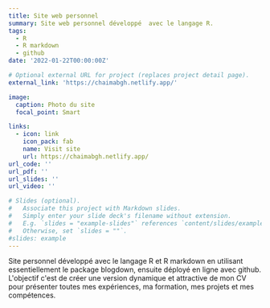 ```yaml
---
title: Site web personnel
summary: Site web personnel développé  avec le langage R. 
tags:
  - R
  - R markdown
  - github
date: '2022-01-22T00:00:00Z'

# Optional external URL for project (replaces project detail page).
external_link: 'https://chaimabgh.netlify.app/'

image:
  caption: Photo du site
  focal_point: Smart

links:
  - icon: link
    icon_pack: fab
    name: Visit site
    url: https://chaimabgh.netlify.app/
url_code: ''
url_pdf: ''
url_slides: ''
url_video: ''

# Slides (optional).
#   Associate this project with Markdown slides.
#   Simply enter your slide deck's filename without extension.
#   E.g. `slides = "example-slides"` references `content/slides/example-slides.md`.
#   Otherwise, set `slides = ""`.
#slides: example
---
```


Site personnel développé  avec le langage R et R markdown en utilisant essentiellement le package blogdown, ensuite déployé en ligne avec github.
L'objectif c'est de créer une version dynamique et attractive de mon CV pour présenter toutes mes expériences, ma formation, mes projets et mes compétences.
